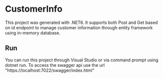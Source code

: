 # CustomerInfo

This project was generated with .NET6. 
It supports both Post and Get based on id endpoint to manage customer information through entity framework using in-memory database.

## Run
You can run this project through Visual Studio or via command prompt using dotnet run.
To access the swagger api use the url "https://localhost:7022/swagger/index.html"